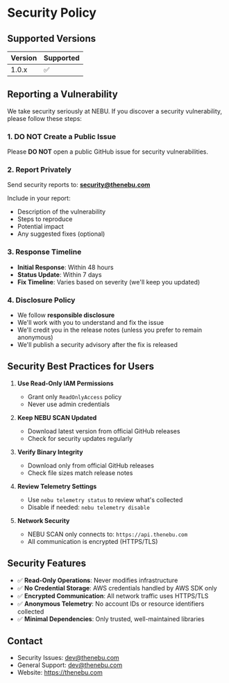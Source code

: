 # Security Policy

## Supported Versions

| Version | Supported          |
| ------- | ------------------ |
| 1.0.x   | :white_check_mark: |

## Reporting a Vulnerability

We take security seriously at NEBU. If you discover a security vulnerability, please follow these steps:

### 1. **DO NOT** Create a Public Issue

Please **DO NOT** open a public GitHub issue for security vulnerabilities.

### 2. Report Privately

Send security reports to: **security@thenebu.com**

Include in your report:
- Description of the vulnerability
- Steps to reproduce
- Potential impact
- Any suggested fixes (optional)

### 3. Response Timeline

- **Initial Response**: Within 48 hours
- **Status Update**: Within 7 days
- **Fix Timeline**: Varies based on severity (we'll keep you updated)

### 4. Disclosure Policy

- We follow **responsible disclosure**
- We'll work with you to understand and fix the issue
- We'll credit you in the release notes (unless you prefer to remain anonymous)
- We'll publish a security advisory after the fix is released

## Security Best Practices for Users

1. **Use Read-Only IAM Permissions**
   - Grant only `ReadOnlyAccess` policy
   - Never use admin credentials

2. **Keep NEBU SCAN Updated**
   - Download latest version from official GitHub releases
   - Check for security updates regularly

3. **Verify Binary Integrity**
   - Download only from official GitHub releases
   - Check file sizes match release notes

4. **Review Telemetry Settings**
   - Use `nebu telemetry status` to review what's collected
   - Disable if needed: `nebu telemetry disable`

5. **Network Security**
   - NEBU SCAN only connects to: `https://api.thenebu.com`
   - All communication is encrypted (HTTPS/TLS)

## Security Features

- ✅ **Read-Only Operations**: Never modifies infrastructure
- ✅ **No Credential Storage**: AWS credentials handled by AWS SDK only
- ✅ **Encrypted Communication**: All network traffic uses HTTPS/TLS
- ✅ **Anonymous Telemetry**: No account IDs or resource identifiers collected
- ✅ **Minimal Dependencies**: Only trusted, well-maintained libraries

## Contact

- Security Issues: dev@thenebu.com
- General Support: dev@thenebu.com
- Website: https://thenebu.com
